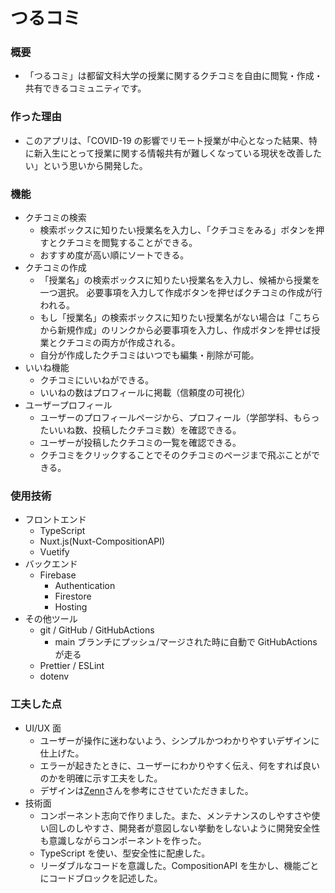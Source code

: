 # つるコミ

### 概要

- 「つるコミ」は都留文科大学の授業に関するクチコミを自由に閲覧・作成・共有できるコミュニティです。

### 作った理由

- このアプリは、「COVID-19 の影響でリモート授業が中心となった結果、特に新入生にとって授業に関する情報共有が難しくなっている現状を改善したい」という思いから開発した。

### 機能

- クチコミの検索
  - 検索ボックスに知りたい授業名を入力し、「クチコミをみる」ボタンを押すとクチコミを閲覧することができる。
  - おすすめ度が高い順にソートできる。
- クチコミの作成
  - 「授業名」の検索ボックスに知りたい授業名を入力し、候補から授業を一つ選択。
    必要事項を入力して作成ボタンを押せばクチコミの作成が行われる。
  - もし「授業名」の検索ボックスに知りたい授業名がない場合は「こちらから新規作成」のリンクから必要事項を入力し、作成ボタンを押せば授業とクチコミの両方が作成される。
  - 自分が作成したクチコミはいつでも編集・削除が可能。
- いいね機能
  - クチコミにいいねができる。
  - いいねの数はプロフィールに掲載（信頼度の可視化）
- ユーザープロフィール
  - ユーザーのプロフィールページから、プロフィール（学部学科、もらったいいね数、投稿したクチコミ数）を確認できる。
  - ユーザーが投稿したクチコミの一覧を確認できる。
  - クチコミをクリックすることでそのクチコミのページまで飛ぶことができる。

### 使用技術

- フロントエンド
  - TypeScript
  - Nuxt.js(Nuxt-CompositionAPI)
  - Vuetify
- バックエンド
  - Firebase
    - Authentication
    - Firestore
    - Hosting
- その他ツール
  - git / GitHub / GitHubActions
    - main ブランチにプッシュ/マージされた時に自動で GitHubActions が走る
  - Prettier / ESLint
  - dotenv

### 工夫した点

- UI/UX 面
  - ユーザーが操作に迷わないよう、シンプルかつわかりやすいデザインに仕上げた。
  - エラーが起きたときに、ユーザーにわかりやすく伝え、何をすれば良いのかを明確に示す工夫をした。
  - デザインは[Zenn](https://zenn.dev/)さんを参考にさせていただきました。
- 技術面
  - コンポーネント志向で作りました。また、メンテナンスのしやすさや使い回しのしやすさ、開発者が意図しない挙動をしないように開発安全性も意識しながらコンポーネントを作った。
  - TypeScript を使い、型安全性に配慮した。
  - リーダブルなコードを意識した。CompositionAPI を生かし、機能ごとにコードブロックを記述した。

